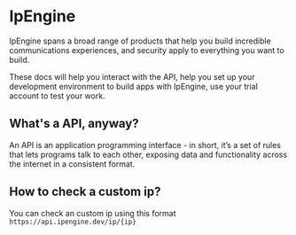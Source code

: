 # IpEngine
IpEngine spans a broad range of products that help you build incredible communications experiences, and security apply to everything you want to build.

These docs will help you interact with the API, help you set up your development environment to build apps with IpEngine, use your trial account to test your work.

## What's a API, anyway?
An API is an application programming interface - in short, it’s a set of rules that lets programs talk to each other, exposing data and functionality across the internet in a consistent format.

## How to check a custom ip?
You can check an custom ip using this format `https://api.ipengine.dev/ip/{ip}`